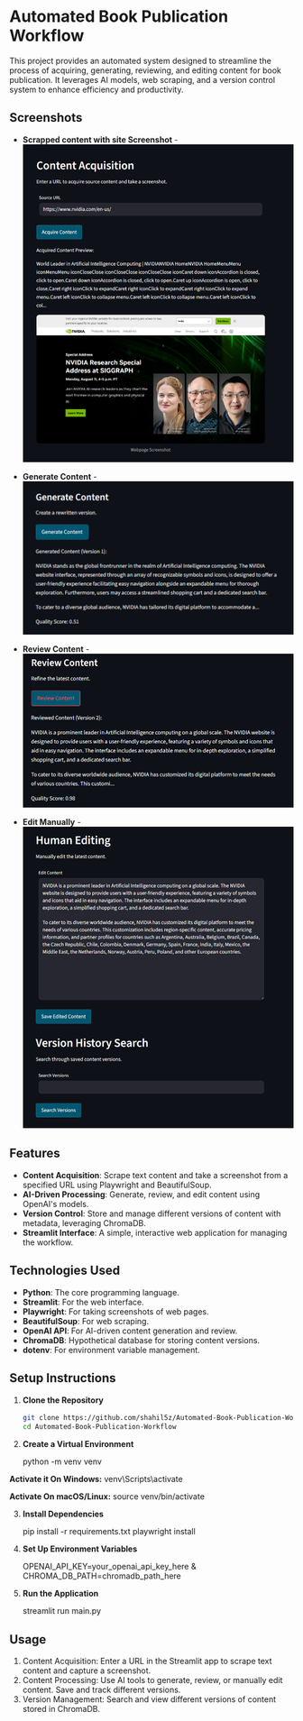# Automated Book Publication Workflow

This project provides an automated system designed to streamline the process of acquiring, generating, reviewing, and editing content for book publication. It leverages AI models, web scraping, and a version control system to enhance efficiency and productivity.

## Screenshots

- **Scrapped content with site Screenshot**
-![image alt](https://github.com/shahil5z/Automated-Book-Publication-Workflow/blob/f0b2a6ce865ac64af0476b94b43c249e17869d7e/Sample-IMG/1.png)

- **Generate Content**
-![image alt](https://github.com/shahil5z/Automated-Book-Publication-Workflow/blob/f0b2a6ce865ac64af0476b94b43c249e17869d7e/Sample-IMG/2.%20Generate%20Content.png)

- **Review Content** 
-![image alt](https://github.com/shahil5z/Automated-Book-Publication-Workflow/blob/f0b2a6ce865ac64af0476b94b43c249e17869d7e/Sample-IMG/3.%20Review%20Content.png)

- **Edit Manually**
-![image alt](https://github.com/shahil5z/Automated-Book-Publication-Workflow/blob/f0b2a6ce865ac64af0476b94b43c249e17869d7e/Sample-IMG/4.%20Edit%20Manually.png)

## Features

- **Content Acquisition**: Scrape text content and take a screenshot from a specified URL using Playwright and BeautifulSoup.
- **AI-Driven Processing**: Generate, review, and edit content using OpenAI's models.
- **Version Control**: Store and manage different versions of content with metadata, leveraging ChromaDB.
- **Streamlit Interface**: A simple, interactive web application for managing the workflow.

## Technologies Used

- **Python**: The core programming language.
- **Streamlit**: For the web interface.
- **Playwright**: For taking screenshots of web pages.
- **BeautifulSoup**: For web scraping.
- **OpenAI API**: For AI-driven content generation and review.
- **ChromaDB**: Hypothetical database for storing content versions.
- **dotenv**: For environment variable management.

## Setup Instructions

1. **Clone the Repository**

    ```bash
    git clone https://github.com/shahil5z/Automated-Book-Publication-Workflow.git
    cd Automated-Book-Publication-Workflow

2. **Create a Virtual Environment**

    python -m venv venv

**Activate it On Windows:**
    venv\Scripts\activate

**Activate On macOS/Linux:**
    source venv/bin/activate

3. **Install Dependencies**

    pip install -r requirements.txt
    playwright install

4. **Set Up Environment Variables**

    OPENAI_API_KEY=your_openai_api_key_here &
    CHROMA_DB_PATH=chromadb_path_here

6. **Run the Application**

    streamlit run main.py

## Usage

1. Content Acquisition: Enter a URL in the Streamlit app to scrape text content and capture a screenshot.
2. Content Processing: Use AI tools to generate, review, or manually edit content. Save and track different versions.
3. Version Management: Search and view different versions of content stored in ChromaDB.
